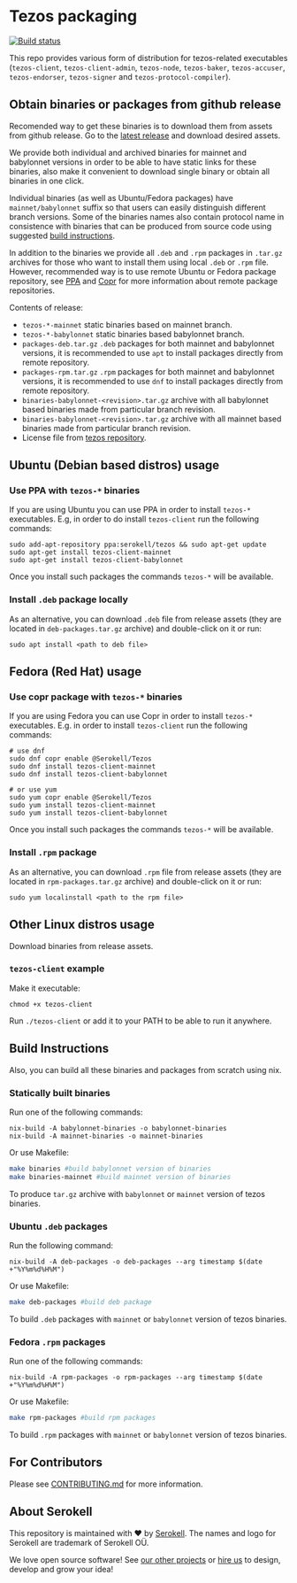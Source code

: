 <!--
   - SPDX-FileCopyrightText: 2019 TQ Tezos <https://tqtezos.com/>
   -
   - SPDX-License-Identifier: MPL-2.0
   -->

# Tezos packaging

[![Build status](https://badge.buildkite.com/e899e9e54babcd14139e3bd4381bad39b5d680e08e7b7766d4.svg?branch=master)](https://buildkite.com/serokell/tezos-packaging)

This repo provides various form of distribution for tezos-related executables
(`tezos-client`, `tezos-client-admin`, `tezos-node`, `tezos-baker`,
`tezos-accuser`, `tezos-endorser`, `tezos-signer` and `tezos-protocol-compiler`).

## Obtain binaries or packages from github release

Recomended way to get these binaries is to download them from assets from github release.
Go to the [latest release](https://github.com/serokell/tezos-packaging/releases/latest)
and download desired assets.

We provide both individual and archived binaries for mainnet and babylonnet versions
in order to be able to have static links for these binaries, also make it convenient
to download single binary or obtain all binaries in one click.

Individual binaries (as well as Ubuntu/Fedora packages) have `mainnet/babylonnet` suffix
so that users can easily distinguish different branch versions. Some of the binaries names
also contain protocol name in consistence with binaries that can be produced from source
code using suggested [build instructions](https://tezos.gitlab.io/introduction/howtoget.html#build-from-sources).


In addition to the binaries we provide all `.deb` and `.rpm` packages in `.tar.gz` archives
for those who want to install them using local `.deb` or `.rpm` file.
However, recommended way is to use remote Ubuntu or Fedora package repository,
see [PPA](#ppa) and [Copr](#copr) for more information about remote package repositories.

Contents of release:
* `tezos-*-mainnet` static binaries based on mainnet branch.
* `tezos-*-babylonnet` static binaries based babylonnet branch.
* `packages-deb.tar.gz` `.deb` packages for both mainnet and babylonnet versions,
it is recommended to use `apt` to install packages directly from remote repository.
* `packages-rpm.tar.gz` `.rpm` packages for both mainnet and babylonnet versions,
it is recommended to use `dnf` to install packages directly from remote repository.
* `binaries-babylonnet-<revision>.tar.gz` archive with all babylonnet
based binaries made from particular branch revision.
* `binaries-babylonnet-<revision>.tar.gz` archive with all mainnet based
binaries made from particular branch revision.
* License file from [tezos repository](https://gitlab.com/tezos/tezos/).

## Ubuntu (Debian based distros) usage

<a name="ppa"></a>
### Use PPA with `tezos-*` binaries

If you are using Ubuntu you can use PPA in order to install `tezos-*` executables.
E.g, in order to do install `tezos-client` run the following commands:
```
sudo add-apt-repository ppa:serokell/tezos && sudo apt-get update
sudo apt-get install tezos-client-mainnet
sudo apt-get install tezos-client-babylonnet
```
Once you install such packages the commands `tezos-*` will be available.

### Install `.deb` package locally

As an alternative, you can download `.deb` file from release assets
(they are located in `deb-packages.tar.gz` archive) and double-click on it or run:
```
sudo apt install <path to deb file>
```

## Fedora (Red Hat) usage

<a name="copr"></a>
### Use copr package with `tezos-*` binaries

If you are using Fedora you can use Copr in order to install `tezos-*`
executables.
E.g. in order to install `tezos-client` run the following commands:
```
# use dnf
sudo dnf copr enable @Serokell/Tezos
sudo dnf install tezos-client-mainnet
sudo dnf install tezos-client-babylonnet

# or use yum
sudo yum copr enable @Serokell/Tezos
sudo yum install tezos-client-mainnet
sudo yum install tezos-client-babylonnet
```
Once you install such packages the commands `tezos-*` will be available.

### Install `.rpm` package

As an alternative, you can download `.rpm` file from release assets
(they are located in `rpm-packages.tar.gz` archive) and double-click on it or run:
```
sudo yum localinstall <path to the rpm file>
```

## Other Linux distros usage

Download binaries from release assets.

### `tezos-client` example

Make it executable:
```
chmod +x tezos-client
```

Run `./tezos-client` or add it to your PATH to be able to run it anywhere.

## Build Instructions

Also, you can build all these binaries and packages from scratch using nix.

### Statically built binaries

Run one of the following commands:
```
nix-build -A babylonnet-binaries -o babylonnet-binaries
nix-build -A mainnet-binaries -o mainnet-binaries
```

Or use Makefile:
```bash
make binaries #build babylonnet version of binaries
make binaries-mainnet #build mainnet version of binaries
```

To produce `tar.gz` archive with `babylonnet` or `mainnet` version of tezos
binaries.

### Ubuntu `.deb` packages

Run the following command:
```
nix-build -A deb-packages -o deb-packages --arg timestamp $(date +"%Y%m%d%H%M")
```

Or use Makefile:
```bash
make deb-packages #build deb package
```

To build `.deb` packages with `mainnet` or `babylonnet` version of tezos
binaries.

### Fedora `.rpm` packages

Run one of the following commands:
```
nix-build -A rpm-packages -o rpm-packages --arg timestamp $(date +"%Y%m%d%H%M")
```

Or use Makefile:
```bash
make rpm-packages #build rpm packages
```

To build `.rpm` packages with `mainnet` or `babylonnet` version of tezos
binaries.

## For Contributors

Please see [CONTRIBUTING.md](.github/CONTRIBUTING.md) for more information.

## About Serokell

This repository is maintained with ❤️ by [Serokell](https://serokell.io/).
The names and logo for Serokell are trademark of Serokell OÜ.

We love open source software! See [our other projects](https://serokell.io/community?utm_source=github) or [hire us](https://serokell.io/hire-us?utm_source=github) to design, develop and grow your idea!
